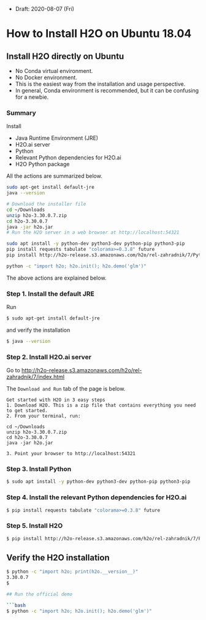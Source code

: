 * Draft: 2020-08-07 (Fri)

# How to Install H2O on Ubuntu 18.04

## Install H2O directly on Ubuntu
* No Conda virtual environment.
* No Docker environment.
* This is the easiest way from the installation and usage perspective.
* In general, Conda environment is recommended, but it can be confusing for a newbie.

### Summary
Install
* Java Runtime Environment (JRE)
* H2O.ai server
* Python
* Relevant Python dependencies for H2O.ai
* H2O Python package

All the actions are summarized below.
```bash
sudo apt-get install default-jre
java --version

# Download the installer file
cd ~/Downloads
unzip h2o-3.30.0.7.zip
cd h2o-3.30.0.7
java -jar h2o.jar
# Run the H2O server in a web browser at http://localhost:54321

sudo apt install -y python-dev python3-dev python-pip python3-pip
pip install requests tabulate "colorama>=0.3.8" future
pip install http://h2o-release.s3.amazonaws.com/h2o/rel-zahradnik/7/Python/h2o-3.30.0.7-py2.py3-none-any.whl

python -c "import h2o; h2o.init(); h2o.demo('glm')"
```
The above actions are explained below.

### Step 1. Install the default JRE
Run

```bash
$ sudo apt-get install default-jre
```

and verify the installation

```bash
$ java --version
```

### Step 2. Install H2O.ai server
Go to http://h2o-release.s3.amazonaws.com/h2o/rel-zahradnik/7/index.html

The `Download and Run` tab of the page is below.
```
Get started with H2O in 3 easy steps
1. Download H2O. This is a zip file that contains everything you need to get started.
2. From your terminal, run:

cd ~/Downloads
unzip h2o-3.30.0.7.zip
cd h2o-3.30.0.7
java -jar h2o.jar

3. Point your browser to http://localhost:54321 
```

### Step 3. Install Python
```bash
$ sudo apt install -y python-dev python3-dev python-pip python3-pip
```

### Step 4. Install the relevant Python dependencies for H2O.ai
```bash
$ pip install requests tabulate "colorama>=0.3.8" future
```

### Step 5. Install H2O
```bash
$ pip install http://h2o-release.s3.amazonaws.com/h2o/rel-zahradnik/7/Python/h2o-3.30.0.7-py2.py3-none-any.whl
```

## Verify the H2O installation
```bash
$ python -c "import h2o; print(h2o.__version__)"
3.30.0.7
$

## Run the official demo

```bash
$ python -c "import h2o; h2o.init(); h2o.demo('glm')"
```

